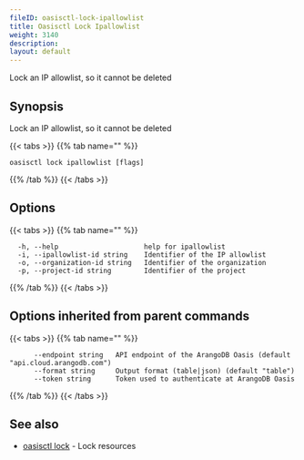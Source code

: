 ```yaml
---
fileID: oasisctl-lock-ipallowlist
title: Oasisctl Lock Ipallowlist
weight: 3140
description: 
layout: default
---
```

Lock an IP allowlist, so it cannot be deleted

## Synopsis

Lock an IP allowlist, so it cannot be deleted

{{< tabs >}}
{{% tab name="" %}}
```
oasisctl lock ipallowlist [flags]
```
{{% /tab %}}
{{< /tabs >}}

## Options

{{< tabs >}}
{{% tab name="" %}}
```
  -h, --help                     help for ipallowlist
  -i, --ipallowlist-id string    Identifier of the IP allowlist
  -o, --organization-id string   Identifier of the organization
  -p, --project-id string        Identifier of the project
```
{{% /tab %}}
{{< /tabs >}}

## Options inherited from parent commands

{{< tabs >}}
{{% tab name="" %}}
```
      --endpoint string   API endpoint of the ArangoDB Oasis (default "api.cloud.arangodb.com")
      --format string     Output format (table|json) (default "table")
      --token string      Token used to authenticate at ArangoDB Oasis
```
{{% /tab %}}
{{< /tabs >}}

## See also

* [oasisctl lock]()	 - Lock resources

